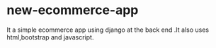 # new-ecommerce-app
It a simple ecommerce app using django at the back end .It also uses html,bootstrap and javascript.
